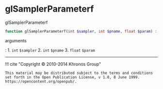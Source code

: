# glSamplerParameterf
glSamplerParameterf

```php
function glSamplerParameterf(int $sampler, int $pname, float $param) : void
```

arguments

:    1. `int` `$sampler` 
    2. `int` `$pname` 
    3. `float` `$param` 

---
     

!!! cite "Copyright © 2010-2014 Khronos Group"

    This material may be distributed subject to the terms and conditions set forth in the Open Publication License, v 1.0, 8 June 1999. https://opencontent.org/openpub/.
